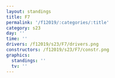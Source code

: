 ```yaml
---
layout: standings
title: F7
permalink: '/f12019/:categories/:title'
category: s23
day: ''
time: ''
drivers: /f12019/s23/F7/drivers.png
constructors: /f12019/s23/F7/constr.png
graphics:
  standings: ''
  tv: ''
---
```


